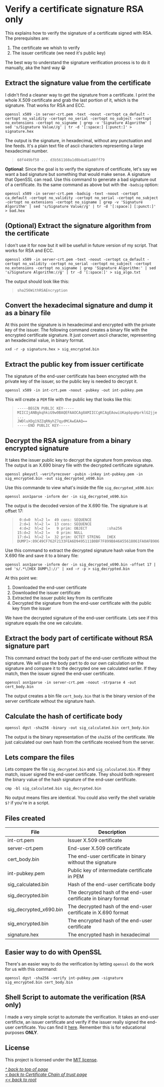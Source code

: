 # Verify a certificate signature RSA only
This explains how to verify the signature of a certificate signed with RSA. The prerequisites are:
1. The certificate we whish to verify
2. The issuer certificate (we need it's public key)

The best way to understand the signature verification process is to do it manually, aka the hard way 😀
## Extract the signature value from the certificate
I didn't find a cleaner way to get the signature from a certificate. I print the whole X.509 certificate and grab the last portion of it, which is the signature. That works for RSA and ECC.
```shell
openssl x509 -in server-crt.pem -text -noout -certopt ca_default -certopt no_validity -certopt no_serial -certopt no_subject -certopt no_extensions -certopt no_signame | grep -v 'Signature Algorithm' | sed 's/Signature Value//g' | tr -d '[:space:] [:punct:]' > signature.hex
```
The output is the signature, in hexadecimal, without any punctuation and line feeds. It's a plain text file of ascii characters representing a large hexadecimal number.
>```
>68f449bf50 ... d3b561160a1d0b4a01a80ff79
>```
**Optional**: Since the goal is to verify the signature of certificate, let's say we want a bad signature but something that would make sense. A signature that OpenSSL can read.
Use this command to generate a bad signature out of a certificate. Its the same command as above but with the `-badsig` option:
```shell
openssl x509 -in server-crt.pem -badsig -text -noout -certopt ca_default -certopt no_validity -certopt no_serial -certopt no_subject -certopt no_extensions -certopt no_signame | grep -v 'Signature Algorithm' | sed 's/Signature Value//g' | tr -d '[:space:] [:punct:]' > bad.hex
```
## (Optional) Extract the signature algorithm from the certificate
I don't use it for now but it will be usefull in future version of my script. That works for RSA and ECC.
```shell
openssl x509 -in server-crt.pem -text -noout -certopt ca_default -certopt no_validity -certopt no_serial -certopt no_subject -certopt no_extensions -certopt no_signame | grep 'Signature Algorithm:' | sed 's/Signature Algorithm://g' | tr -d '[:space:]' > sig_algo.txt
```
The output should look like this:
>```
>sha256WithRSAEncryption
>```
## Convert the hexadecimal signature and dump it as a binary file
At this point the signature is in hexadecimal and encrypted with the private key of the issuer. The following command creates a binary file with the encrypted certificate signature. It just convert ascii character, representing an hexadecimal value, in binary format.
```shell
xxd -r -p signature.hex > sig_encrypted.bin
```
## Extract the public key from issuer certificate
The signature of the end-user certificate has been encrypted with the private key of the issuer, so the public key is needed to decrypt it.
```shell
openssl x509 -in int-crt.pem -noout -pubkey -out int-pubkey.pem
```
This will create a `PEM` file with the public key that looks like this:
>```
>-----BEGIN PUBLIC KEY-----
>MIICIjANBgkqhkiG9w0BAQEFAAOCAg8AMIICCgKCAgEAowiUKapbpqHprklG2jje
>...
>JWDluXDg19ZZqRNyhZ7qydMCAwEAAQ==
>-----END PUBLIC KEY-----
>```
## Decrypt the RSA signature from a binary encrypted signature
It takes the issuer public key to decrypt the signature from previous step. The output is an X.690 binary file with the decrypted certificate signature.
```shell
openssl pkeyutl -verifyrecover -pubin -inkey int-pubkey.pem -in sig_encrypted.bin -out sig_decrypted_x690.bin
```
Use this commande to view what's inside the file `sig_decrypted_x690.bin`:
```shell
openssl asn1parse -inform der -in sig_decrypted_x690.bin
```
The output is the decoded version of the X.690 file. The signature is at offset 17:
>```
>  0:d=0  hl=2 l=  49 cons: SEQUENCE          
>  2:d=1  hl=2 l=  13 cons: SEQUENCE          
>  4:d=2  hl=2 l=   9 prim: OBJECT         :sha256
>15:d=2  hl=2 l=   0 prim: NULL              
>17:d=1  hl=2 l=  32 prim: OCTET STRING   [HEX DUMP]>:89C49CF762F2133FEA6D9495111B0BF7F899B846A55618061FA0AFB906D34B6C
>```
Use this command to extract the decrypted signature hash value from the X.690 file and save it to a binary file:
```shell
openssl asn1parse -inform der -in sig_decrypted_x690.bin -offset 17 | sed 's/.*\[HEX DUMP\]://' | xxd -r -p > sig_decrypted.bin
```

At this point we:
1. Downloaded the end-user certificate
2. Downloaded the issuer certificate
3. Extracted the issuer public key from its certificate
4. Decrypted the signature from the end-user certificate with the public key from the issuer

We have the decrypted signature of the end-user certificate. Lets see if this signature equals the one we calculate.
## Extract the body part of certificate without RSA signature part
This command extract the body part of the end-user certificate without the signature. We will use the body part to do our own calculation on the signature and compare it to the decrypted one we calculated earlier. If they match, then the issuer signed the end-user certificate.
```shell
openssl asn1parse -in server-crt.pem -noout -strparse 4 -out cert_body.bin
```
The output creates a bin file `cert_body.bin` that is the binary version of the server certificate without the signature hash.
## Calculate the hash of certificate body
```shell
openssl dgst -sha256 -binary -out sig_calculated.bin cert_body.bin
```
The output is the binary representation of the `sha256` of the certificate. We just calculated our own hash from the certificate received from the server.
## Lets compare the files
Lets compare the file `sig_decrypted.bin` and `sig_calculated.bin`. If they match, issuer signed the end-user certificate. They should both represent the binary value of the hash signature of the end-user certificate.
```shell
cmp -bl sig_calculated.bin sig_decrypted.bin
```
No output means files are identical. You could also verify the shell variable `$?` if you're in a script.
## Files created
| **File**               | **Description**                                                 |
|------------------------|-----------------------------------------------------------------|
| int-crt.pem            | Issuer X.509 certificate                                        |
| server-crt.pem         | End-user X.509 certificate                                      |
| cert_body.bin          | The end-user certificate in binary without the signature        |
| int-pubkey.pem         | Public key of intermediate certificate in PEM                   |
| sig_calculated.bin     | Hash of the end-user certificate body                           |
| sig_decrypted.bin      | The decrypted hash of the end-user certificate in binary format |
| sig_decrypted_x690.bin | The decrypted hash of the end-user certificate in X.690 format  |
| sig_encrypted.bin      | The encrypted hash of the end-user certificate                  |
| signature.hex          | The encrypted hash in hexadecimal                               |
## Easier way to do with OpenSSL
There's an easier way to do the verification by letting `openssl` do the work for us with this command:
```shell
openssl dgst -sha256 -verify int-pubkey.pem -signature sig_encrypted.bin cert_body.bin
```
## Shell Script to automate the verification (RSA only)
I made a very simple script to automate the verification. It takes an end-user certificte, an issuer certificate and verify if the issuer really signed the end-user certificate. You can find it [here](https://gist.github.com/ddella/bff877bc4929c5872bf06e9ddcf8ca4c). Remember this is for educational purposes **ONLY**.
## License
This project is licensed under the [MIT license](/LICENSE).  

[_^ back to top of page_](#Verify-a-certificate-signature-for-RSA-only)  
[_< back to Certificate Chain of trust page_](README.md)  
[_<< back to root_](../../../)
